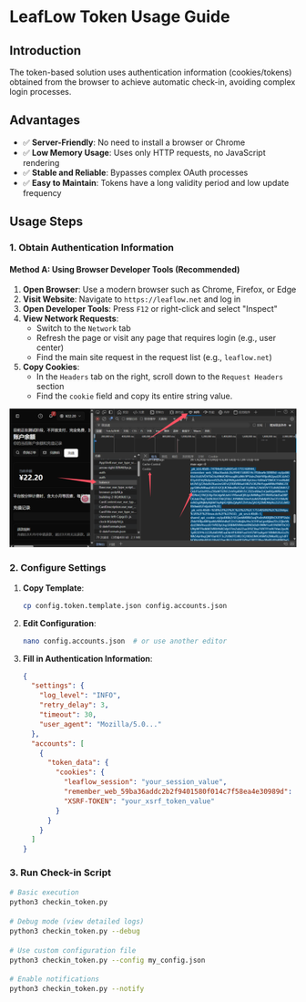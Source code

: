 # LeafLow Token Usage Guide

## Introduction

The token-based solution uses authentication information (cookies/tokens) obtained from the browser to achieve automatic check-in, avoiding complex login processes.

## Advantages

- ✅ **Server-Friendly**: No need to install a browser or Chrome
- ✅ **Low Memory Usage**: Uses only HTTP requests, no JavaScript rendering
- ✅ **Stable and Reliable**: Bypasses complex OAuth processes
- ✅ **Easy to Maintain**: Tokens have a long validity period and low update frequency

## Usage Steps

### 1. Obtain Authentication Information

#### Method A: Using Browser Developer Tools (Recommended)

1.  **Open Browser**: Use a modern browser such as Chrome, Firefox, or Edge
2.  **Visit Website**: Navigate to `https://leaflow.net` and log in
3.  **Open Developer Tools**: Press `F12` or right-click and select "Inspect"
4.  **View Network Requests**:
    *   Switch to the `Network` tab
    *   Refresh the page or visit any page that requires login (e.g., user center)
    *   Find the main site request in the request list (e.g., `leaflow.net`)
5.  **Copy Cookies**:
    *   In the `Headers` tab on the right, scroll down to the `Request Headers` section
    *   Find the `cookie` field and copy its entire string value.

![Get Cookie Example](3D2481C647EF7447A0149366C6802284.png)

### 2. Configure Settings

1.  **Copy Template**:
    ```bash
    cp config.token.template.json config.accounts.json
    ```

2.  **Edit Configuration**:
    ```bash
    nano config.accounts.json  # or use another editor
    ```

3.  **Fill in Authentication Information**:
    ```json
    {
      "settings": {
        "log_level": "INFO",
        "retry_delay": 3,
        "timeout": 30,
        "user_agent": "Mozilla/5.0..."
      },
      "accounts": [
        {
          "token_data": {
            "cookies": {
              "leaflow_session": "your_session_value",
              "remember_web_59ba36addc2b2f9401580f014c7f58ea4e30989d": "your_remember_token_value",
              "XSRF-TOKEN": "your_xsrf_token_value"
            }
          }
        }
      ]
    }
    ```

### 3. Run Check-in Script

```bash
# Basic execution
python3 checkin_token.py

# Debug mode (view detailed logs)
python3 checkin_token.py --debug

# Use custom configuration file
python3 checkin_token.py --config my_config.json

# Enable notifications
python3 checkin_token.py --notify
```
